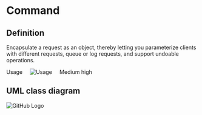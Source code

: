 # Command

## Definition

Encapsulate a request as an object, thereby letting you parameterize clients with different requests, queue or log requests, and support undoable operations.

Usage     ![Usage](../../../docs/Pictures/Usage4.png)     Medium high

## UML class diagram

![GitHub Logo](../../../docs/Pictures/DesignPatterns/command.gif)
